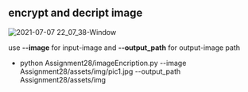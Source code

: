 ## encrypt and decript image
![2021-07-07 22_07_38-Window](https://user-images.githubusercontent.com/72157067/124805073-4280ca80-df70-11eb-9ba8-96f2da84d6d3.png)

use **--image** for input-image and **--output_path** for output-image path

- python Assignment28/imageEncription.py --image Assignment28/assets/img/pic1.jpg --output_path Assignment28/assets/img


